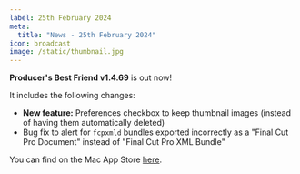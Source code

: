 ```yaml
---
label: 25th February 2024
meta:
  title: "News - 25th February 2024"
icon: broadcast
image: /static/thumbnail.jpg
---
```


**Producer's Best Friend v1.4.69** is out now!

It includes the following changes:

- **New feature:** Preferences checkbox to keep thumbnail images (instead of having them automatically deleted)
- Bug fix to alert for `fcpxmld` bundles exported incorrectly as a "Final Cut Pro Document" instead of "Final Cut Pro XML Bundle"

You can find on the Mac App Store [here](https://apps.apple.com/us/app/producers-best-friend/id688519794?mt=12).